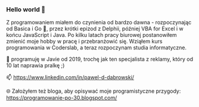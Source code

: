 ### Hello world 👋

Z programowaniem miałem do czynienia od bardzo dawna - rozpoczynając od Basica i Go 🐢, przez krótki epizod z Delphii, później VBA for Excel i w końcu JavaScript i Java. Po kilku latach pracy biurowej postanowiłem zmienić moje hobby w pracę i przebranżowić się. Wziąłem kurs programowania w Coderslab, a teraz rozpoczynam studia informatyczne.

🔭 programuję w Javie od 2019, trochę jak ten specjalista z reklamy, który od 10 lat naprawia pralkę ;)

📫 https://www.linkedin.com/in/pawel-d-dabrowski/

🌐 Założyłem też bloga, aby opisywać moje programistyczne przygody: https://programowanie-po-30.blogspot.com/

<!--
**PawelDabrowski83/PawelDabrowski83** is a ✨ _special_ ✨ repository because its `README.md` (this file) appears on your GitHub profile.

Here are some ideas to get you started:

- 🔭 I’m currently working on ...
- 🌱 I’m currently learning ...
- 👯 I’m looking to collaborate on ...
- 🤔 I’m looking for help with ...
- 💬 Ask me about ...
- 📫 How to reach me: ...
- 😄 Pronouns: ...
- ⚡ Fun fact: ...
-->
